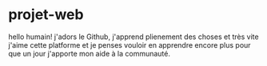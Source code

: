 # projet-web
hello humain!
j'adors le Github, j'apprend plienement des choses et très vite 
j'aime cette platforme et je penses vouloir en apprendre encore plus 
pour que un jour j'apporte mon aide à la communauté.
